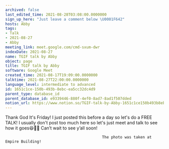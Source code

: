 ```yaml
---
archived: false
last_edited_time: 2021-08-28T03:08:00.0000000
sign_up_here: "Just leave a comment below \U0001F642"
hosts: Abby
tags:
- Talk
- 2021-08-27
- Abby
meeting_link: meet.google.com/cmd-sxum-dwr
indexDate: 2021-08-27
name: TGIF talk by Abby
object: page
title: TGIF talk by Abby
software: Google Meet
created_time: 2021-08-17T19:09:00.0000000
talktime: 2021-08-27T22:00:00.0000000
language_level: intermediate to advanced
id: 1651c1ce-150b-493b-8ebc-ea5cc32dc4d9
parent_type: database_id
parent_database_id: e9339446-880f-4ef0-8ad7-8ad1f507dded
notion_url: https://www.notion.so/TGIF-talk-by-Abby-1651c1ce150b493b8ebcea5cc32dc4d9
---
```




Thank God It's Friday! I just posted this before a day so let's do a FREE TALK!
I usually don't post too much here so let's just meet and talk to see how it goes😆👍🏻
Can’t wait to see y’all soon!



                                               The photo was taken at Empire Building!











